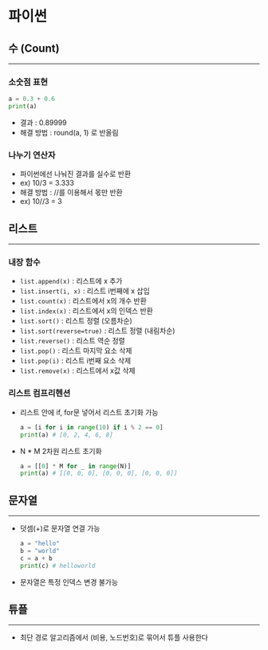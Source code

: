 # 파이썬

## 수 (Count)

---

### 소숫점 표현
```python
a = 0.3 + 0.6
print(a)
```
- 결과 : 0.89999
- 해결 방법 : round(a, 1) 로 반올림

### 나누기 연산자
- 파이썬에선 나눠진 결과를 실수로 반환
- ex) 10/3 = 3.333
- 해결 방법 : //를 이용해서 몫만 반환
- ex) 10//3 = 3

## 리스트

---

### 내장 함수
- `list.append(x)` : 리스트에 x 추가
- `list.insert(i, x)` : 리스트 i번째에 x 삽입
- `list.count(x)` : 리스트에서 x의 개수 반환
- `list.index(x)` : 리스트에서 x의 인덱스 반환
- `list.sort()` : 리스트 정렬 (오름차순)
- `list.sort(reverse=true)` : 리스트 정렬 (내림차순)
- `list.reverse()` : 리스트 역순 정렬
- `list.pop()` : 리스트 마지막 요소 삭제
- `list.pop(i)` : 리스트 i번째 요소 삭제
- `list.remove(x)` : 리스트에서 x값 삭제




### 리스트 컴프리헨션
- 리스트 안에 if, for문 넣어서 리스트 초기화 가능
    ```python
    a = [i for i in range(10) if i % 2 == 0]
    print(a) # [0, 2, 4, 6, 8]
    ```
- N * M 2차원 리스트 초기화
    ```python
    a = [[0] * M for _ in range(N)]
    print(a) # [[0, 0, 0], [0, 0, 0], [0, 0, 0]]
    ```
  
## 문자열

---

- 덧셈(+)로 문자열 연결 가능
  ```python
  a = "hello"
  b = "world"
  c = a + b
  print(c) # helloworld
  ```

- 문자열은 특정 인덱스 변경 불가능


## 튜플

---

- 최단 경로 알고리즘에서 (비용, 노드번호)로 묶어서 튜플 사용한다 


